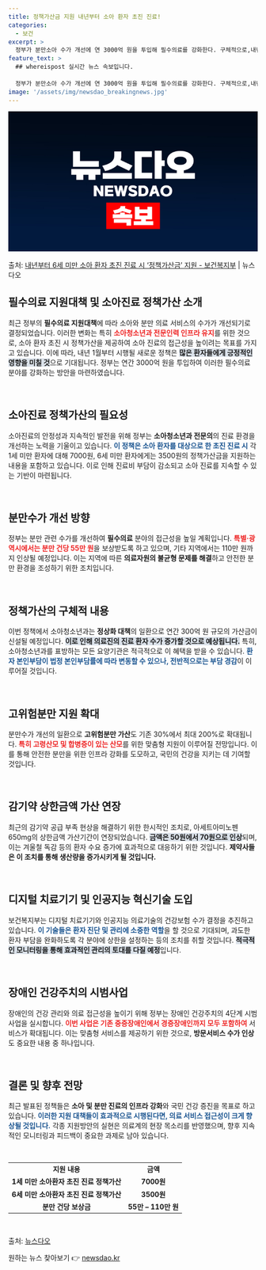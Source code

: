 ```yaml
---
title: 정책가산금 지원 내년부터 소아 환자 초진 진료!
categories:
  - 보건
excerpt: >
  정부가 분만소아 수가 개선에 연 3000억 원을 투입해 필수의료를 강화한다. 구체적으로,내년 1월부터 소아진…
feature_text: >
  ## whereispost 실시간 뉴스 속보입니다.

  정부가 분만소아 수가 개선에 연 3000억 원을 투입해 필수의료를 강화한다. 구체적으로,내년 1월부터 소아진…
image: '/assets/img/newsdao_breakingnews.jpg'
---
```


![뉴스다오 속보](/assets/img/newsdao_breakingnews.jpg)

<p>출처: <a href="https://newsdao.kr/2333" rel="dofollow">내년부터 6세 미만 소아 환자 초진 진료 시 ‘정책가산금’ 지원 - 보건복지부</a> | 뉴스다오</p>

<h2 data-ke-size="size26">필수의료 지원대책 및 소아진료 정책가산 소개</h2>

<p data-ke-size="size16">최근 정부의 <b>필수의료 지원대책</b>에 따라 소아와 분만 의료 서비스의 수가가 개선되기로 결정되었습니다. 이러한 변화는 특히 <b><span style="color: #ee2323;">소아청소년과 전문인력 인프라 유지</span></b>를 위한 것으로, 소아 환자 초진 시 정책가산을 제공하여 소아 진료의 접근성을 높이려는 목표를 가지고 있습니다. 이에 따라, 내년 1월부터 시행될 새로운 정책은 <b><span style="background-color: #21538527;">많은 환자들에게 긍정적인 영향을 미칠 것</span></b>으로 기대됩니다. 정부는 연간 3000억 원을 투입하여 이러한 필수의료 분야를 강화하는 방안을 마련하였습니다.</p>

<p data-ke-size="size16">&nbsp;</p>

<h2 data-ke-size="size26">소아진료 정책가산의 필요성</h2>

<p data-ke-size="size16">소아진료의 안정성과 지속적인 발전을 위해 정부는 <b>소아청소년과 전문의</b>의 진료 환경을 개선하는 노력을 기울이고 있습니다. <b><span style="color: #1a5490;">이 정책은 소아 환자를 대상으로 한 초진 진료 시</span></b> 각 1세 미만 환자에 대해 7000원, 6세 미만 환자에게는 3500원의 정책가산금을 지원하는 내용을 포함하고 있습니다. 이로 인해 진료비 부담이 감소되고 소아 진료를 지속할 수 있는 기반이 마련됩니다.</p>

<p data-ke-size="size16">&nbsp;</p>

<h2 data-ke-size="size26">분만수가 개선 방향</h2>

<p data-ke-size="size16">정부는 분만 관련 수가를 개선하여 <b>필수의료</b> 분야의 접근성을 높일 계획입니다. <b><span style="color: #ee2323;">특별·광역시에서는 분만 건당 55만 원</span></b>을 보상받도록 하고 있으며, 기타 지역에서는 110만 원까지 인상될 예정입니다. 이는 지역에 따른 <b>의료자원의 불균형 문제를 해결</b>하고 안전한 분만 환경을 조성하기 위한 조치입니다.</p>

<p data-ke-size="size16">&nbsp;</p>

<h2 data-ke-size="size26">정책가산의 구체적 내용</h2>

<p data-ke-size="size16">이번 정책에서 소아청소년과는 <b>정상화 대책</b>의 일환으로 연간 300억 원 규모의 가산금이 신설될 예정입니다. <b><span style="background-color: #21538527;">이로 인해 의료진의 진료 환자 수가 증가할 것으로 예상됩니다.</span></b> 특히, 소아청소년과를 표방하는 모든 요양기관은 적극적으로 이 혜택을 받을 수 있습니다. <b><span style="color: #1a5490;">환자 본인부담이 법정 본인부담률에 따라 변동할 수 있으나, 전반적으로는 부담 경감</span></b>이 이루어질 것입니다.</p>

<p data-ke-size="size16">&nbsp;</p>

<h2 data-ke-size="size26">고위험분만 지원 확대</h2>

<p data-ke-size="size16">분만수가 개선의 일환으로 <b>고위험분만 가산</b>도 기존 30%에서 최대 200%로 확대됩니다. <b><span style="color: #ee2323;">특히 고령산모 및 합병증이 있는 산모</span></b>를 위한 맞춤형 지원이 이루어질 전망입니다. 이를 통해 안전한 분만을 위한 인프라 강화를 도모하고, 국민의 건강을 지키는 데 기여할 것입니다.</p>

<p data-ke-size="size16">&nbsp;</p>

<h2 data-ke-size="size26">감기약 상한금액 가산 연장</h2>

<p data-ke-size="size16">최근의 감기약 공급 부족 현상을 해결하기 위한 한시적인 조치로, 아세트아미노펜 650mg의 상한금액 가산기간이 연장되었습니다. <b><span style="background-color: #21538527;">금액은 50원에서 70원으로 인상</span></b>되며, 이는 겨울철 독감 등의 환자 수요 증가에 효과적으로 대응하기 위한 것입니다. <b>제약사들은 이 조치를 통해 생산량을 증가시키게 될 것입니다.</b></p>

<p data-ke-size="size16">&nbsp;</p>

<h2 data-ke-size="size26">디지털 치료기기 및 인공지능 혁신기술 도입</h2>

<p data-ke-size="size16">보건복지부는 디지털 치료기기와 인공지능 의료기술의 건강보험 수가 결정을 추진하고 있습니다. <b><span style="color: #1a5490;">이 기술들은 환자 진단 및 관리에 소중한 역할</span></b>을 할 것으로 기대되며, 과도한 환자 부담을 완화하도록 각 분야에 상한을 설정하는 등의 조치를 취할 것입니다. <b><span style="background-color: #21538527;">적극적인 모니터링을 통해 효과적인 관리의 토대를 다질 예정</span></b>입니다.</p>

<p data-ke-size="size16">&nbsp;</p>

<h2 data-ke-size="size26">장애인 건강주치의 시범사업</h2>

<p data-ke-size="size16">장애인의 건강 관리와 의료 접근성을 높이기 위해 정부는 장애인 건강주치의 4단계 시범사업을 실시합니다. <b><span style="color: #ee2323;">이번 사업은 기존 중증장애인에서 경증장애인까지 모두 포함하여</span></b> 서비스가 확대됩니다. 이는 맞춤형 서비스를 제공하기 위한 것으로, <b>방문서비스 수가 인상</b>도 중요한 내용 중 하나입니다.</p>

<p data-ke-size="size16">&nbsp;</p>

<h2 data-ke-size="size26">결론 및 향후 전망</h2>

<p data-ke-size="size16">최근 발표된 정책들은 <b>소아 및 분만 진료의 인프라 강화</b>와 국민 건강 증진을 목표로 하고 있습니다. <b><span style="color: #1a5490;">이러한 지원 대책들이 효과적으로 시행된다면, 의료 서비스 접근성이 크게 향상될 것입니다.</span></b> 각종 지원방안의 실현은 의료계의 현장 목소리를 반영했으며, 향후 지속적인 모니터링과 피드백이 중요한 과제로 남아 있습니다.</p>

<p data-ke-size="size16">&nbsp;</p>

<table style="width:100%;">
<tr>
<td style="text-align: center; height: 17px;"><b>지원 내용</b></td>
<td style="text-align: center; height: 17px;"><b>금액</b></td>
</tr>
<tr>
<td style="text-align: center; height: 17px;"><b>1세 미만 소아환자 초진 진료 정책가산</b></td>
<td style="text-align: center; height: 17px;"><b>7000원</b></td>
</tr>
<tr>
<td style="text-align: center; height: 17px;"><b>6세 미만 소아환자 초진 진료 정책가산</b></td>
<td style="text-align: center; height: 17px;"><b>3500원</b></td>
</tr>
<tr>
<td style="text-align: center; height: 17px;"><b>분만 건당 보상금</b></td>
<td style="text-align: center; height: 17px;"><b>55만 – 110만 원</b></td>
</tr>
</table>

<p data-ke-size="size16">&nbsp;</p>

<p>출처: <a href="https://newsdao.kr/2333">뉴스다오</a></p> 

원하는 뉴스 찾아보기 👉 <a href="https://newsdao.kr" rel="dofollow">newsdao.kr</a>


